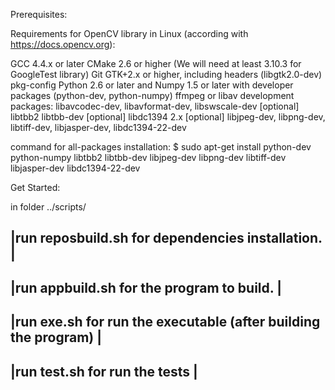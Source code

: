 Prerequisites:

Requirements for OpenCV library in Linux (according with https://docs.opencv.org):

GCC 4.4.x or later
CMake 2.6 or higher (We will need at least 3.10.3 for GoogleTest library)
Git
GTK+2.x or higher, including headers (libgtk2.0-dev)
pkg-config
Python 2.6 or later and Numpy 1.5 or later with developer packages (python-dev, python-numpy)
ffmpeg or libav development packages: libavcodec-dev, libavformat-dev, libswscale-dev
[optional] libtbb2 libtbb-dev
[optional] libdc1394 2.x
[optional] libjpeg-dev, libpng-dev, libtiff-dev, libjasper-dev, libdc1394-22-dev

command for all-packages installation:
$ sudo apt-get install python-dev python-numpy libtbb2 libtbb-dev libjpeg-dev libpng-dev libtiff-dev libjasper-dev libdc1394-22-dev



Get Started:

 in folder ../scripts/
 
 |run reposbuild.sh for dependencies installation.                | 
 ------------------------------------------------------------------
 |run appbuild.sh for the program to build.                       |
 ------------------------------------------------------------------
 |run exe.sh for run the executable (after building the program)  |
 ------------------------------------------------------------------
 |run test.sh for run the tests                                   |
 ------------------------------------------------------------------
